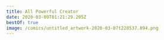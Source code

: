 ```yaml
---
title: All Powerful Creator
date: 2020-03-09T01:21:29.205Z
bestOf: true
image: /comics/untitled_artwork-2020-03-07t220537.894.png
---
```

